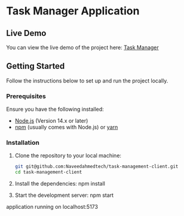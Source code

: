 # Task Manager Application

## Live Demo
You can view the live demo of the project here: [Task Manager](https://naveed-task-manager.netlify.app/)

## Getting Started

Follow the instructions below to set up and run the project locally.

### Prerequisites

Ensure you have the following installed:
- [Node.js](https://nodejs.org/) (Version 14.x or later)
- [npm](https://www.npmjs.com/) (usually comes with Node.js) or [yarn](https://yarnpkg.com/)

### Installation

1. Clone the repository to your local machine:
   ```bash
   git git@github.com:Naveedahmedtech/task-management-client.git
   cd task-management-client

2. Install the dependencies:
npm install

3. Start the development server:
npm start

application running on localhost:5173

